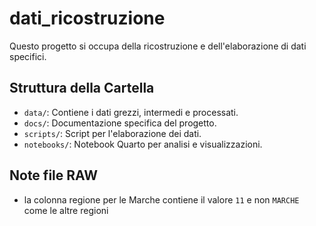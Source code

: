 # dati_ricostruzione

Questo progetto si occupa della ricostruzione e dell'elaborazione di dati specifici.

## Struttura della Cartella

- `data/`: Contiene i dati grezzi, intermedi e processati.
- `docs/`: Documentazione specifica del progetto.
- `scripts/`: Script per l'elaborazione dei dati.
- `notebooks/`: Notebook Quarto per analisi e visualizzazioni.

## Note file RAW

- la colonna regione per le Marche contiene il valore `11` e non `MARCHE` come le altre regioni
